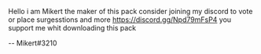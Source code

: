 Hello i am Mikert the maker of this pack
consider joining my discord to vote or place surgesstions and more
https://discord.gg/Npd79mFsP4
you support me whit downloading this pack

-- Mikert#3210
